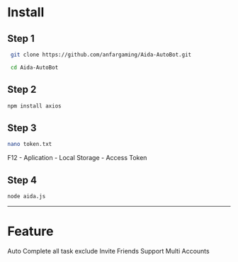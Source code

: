 # Install

## Step 1

```bash
 git clone https://github.com/anfargaming/Aida-AutoBot.git
```
```bash
 cd Aida-AutoBot
```

## Step 2

```bash
npm install axios
```

## Step 3

```bash
nano token.txt
```
F12 - Aplication - Local Storage - Access Token

## Step 4

```bash
node aida.js
```

--------------------------------------------------------------

# Feature

Auto Complete all task exclude Invite Friends
Support Multi Accounts
